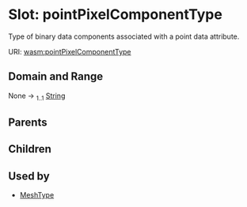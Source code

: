 
# Slot: pointPixelComponentType


Type of binary data components associated with a point data attribute.

URI: [wasm:pointPixelComponentType](https://w3id.org/itk/wasmpointPixelComponentType)


## Domain and Range

None &#8594;  <sub>1..1</sub> [String](types/String.md)

## Parents


## Children


## Used by

 * [MeshType](MeshType.md)

